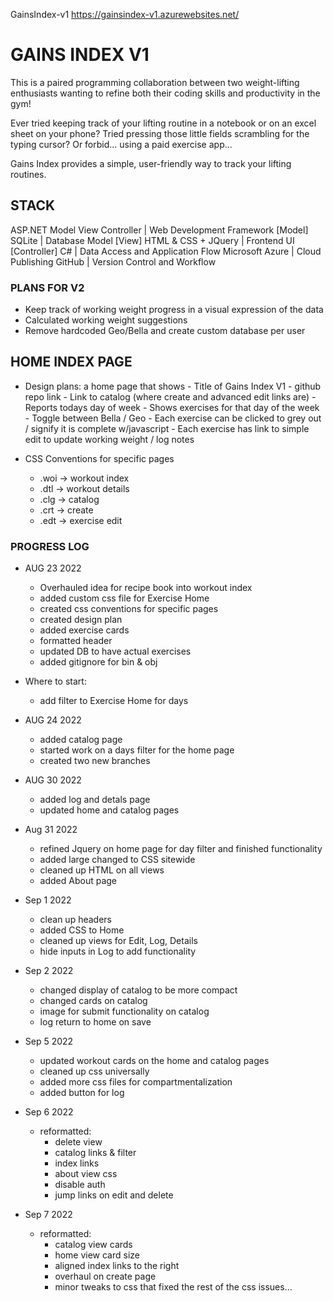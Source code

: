 GainsIndex-v1 https://gainsindex-v1.azurewebsites.net/

# GAINS INDEX V1
This is a paired programming collaboration between two weight-lifting enthusiasts wanting to refine both their coding skills and productivity in the gym!

Ever tried keeping track of your lifting routine in a notebook or on an excel sheet on your phone? 
Tried pressing those little fields scrambling for the typing cursor? 
Or forbid... using a paid exercise app...

Gains Index provides a simple, user-friendly way to track your lifting routines.

## STACK
ASP.NET Model View Controller | Web Development Framework
[Model] SQLite                | Database Model
[View] HTML & CSS + JQuery    | Frontend UI
[Controller] C#               |	Data Access and Application Flow
Microsoft Azure               |	Cloud Publishing
GitHub	                      |  Version Control and Workflow

### PLANS FOR V2 
- Keep track of working weight progress in a visual expression of the data
- Calculated working weight suggestions
- Remove hardcoded Geo/Bella and create custom database per user

## HOME INDEX PAGE 
- Design plans: a home page that shows
                - Title of Gains Index V1
                - github repo link
                - Link to catalog (where create and advanced edit links are)
                - Reports todays day of week
                - Shows exercises for that day of the week 
                    - Toggle between Bella / Geo
                    - Each exercise can be clicked to grey out / signify it is complete w/javascript
                    - Each exercise has link to simple edit to update working weight / log notes

- CSS Conventions for specific pages
    - .woi -> workout index
    - .dtl -> workout details 
    - .clg -> catalog
    - .crt -> create
    - .edt -> exercise edit

### PROGRESS LOG 
- AUG 23 2022
    - Overhauled idea for recipe book into workout index
    - added custom css file for Exercise Home 
    - created css conventions for specific pages
    - created design plan
    - added exercise cards
    - formatted header
    - updated DB to have actual exercises
    - added gitignore for bin & obj

- Where to start:
    - add filter to Exercise Home for days 

- AUG 24 2022
    - added catalog page
    - started work on a days filter for the home page 
    - created two new branches 

- AUG 30 2022
    - added log and detals page
    - updated home and catalog pages

- Aug 31 2022
    - refined Jquery on home page for day filter and finished functionality
    - added large changed to CSS sitewide
    - cleaned up HTML on all views
    - added About page

- Sep 1 2022
    - clean up headers
    - added CSS to Home
    - cleaned up views for Edit, Log, Details
    - hide inputs in Log to add functionality

- Sep 2 2022
    - changed display of catalog to be more compact
    - changed cards on catalog
    - image for submit functionality on catalog
    - log return to home on save

- Sep 5 2022
    - updated workout cards on the home and catalog pages
    - cleaned up css universally
    - added more css files for compartmentalization
    - added button for log

- Sep 6 2022
    - reformatted:
        - delete view
        - catalog links & filter
        - index links 
        - about view css
        - disable auth
        - jump links on edit and delete

- Sep 7 2022
    - reformatted:
        - catalog view cards 
        - home view card size
        - aligned index links to the right
        - overhaul on create page
        - minor tweaks to css that fixed the rest of the css issues...




